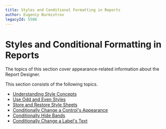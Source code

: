 ```yaml
---
title: Styles and Conditional Formatting in Reports
author: Eugeniy Burmistrov
legacyId: 5508
---
```

# Styles and Conditional Formatting in Reports
The topics of this section cover appearance-related information about the Report Designer.

This section consists of the following topics.
* [Understanding Style Concepts](styles-and-conditional-formatting/understanding-style-concepts.md)
* [Use Odd and Even Styles](styles-and-conditional-formatting/use-odd-and-even-styles.md)
* [Store and Restore Style Sheets](styles-and-conditional-formatting/store-and-restore-style-sheets.md)
* [Conditionally Change a Control's Appearance](styles-and-conditional-formatting/conditionally-change-a-controls-appearance.md)
* [Conditionally Hide Bands](styles-and-conditional-formatting/conditionally-hide-bands.md)
* [Conditionally Change a Label's Text](styles-and-conditional-formatting/conditionally-change-a-labels-text.md)